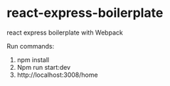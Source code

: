 # react-express-boilerplate
react express boilerplate with Webpack

Run commands:
1. npm install
2. Npm run start:dev
3. http://localhost:3008/home
